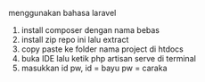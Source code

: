 menggunakan bahasa laravel

1. install composer dengan nama bebas 
2. install zip repo ini lalu extract
3. copy paste ke folder nama project di htdocs
4. buka IDE lalu ketik php artisan serve di terminal
5. masukkan id pw,
id = bayu
pw = caraka
